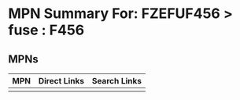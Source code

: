 



# MPN Summary For: FZEFUF456 > fuse : F456

## MPNs
  

|MPN|Direct Links|Search Links|
| :--- | :--- | :--- |
||||
